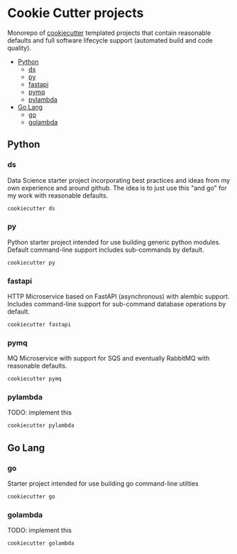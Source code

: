 # Cookie Cutter projects

Monorepo of [cookiecutter](https://github.com/cookiecutter/cookiecutter) templated projects that contain reasonable defaults
and full software lifecycle support (automated build and code quality).

<!-- toc -->

- [Python](#python)
  * [ds](#ds)
  * [py](#py)
  * [fastapi](#fastapi)
  * [pymq](#pymq)
  * [pylambda](#pylambda)
- [Go Lang](#go-lang)
  * [go](#go)
  * [golambda](#golambda)

<!-- tocstop -->

## Python

### ds

Data Science starter project incorporating best practices and ideas from my own
experience and around github.  The idea is to just use this "and go" for my
work with reasonable defaults.

```bash
cookiecutter ds
```

### py

Python starter project intended for use building generic python modules.
Default command-line support includes sub-commands by default.

```bash
cookiecutter py
```

### fastapi

HTTP Microservice based on FastAPI (asynchronous) with alembic support.
Includes command-line support for sub-command database operations by default.

```bash
cookiecutter fastapi
```

### pymq

MQ Microservice with support for SQS and eventually RabbitMQ with reasonable
defaults.

```bash
cookiecutter pymq
```

### pylambda

TODO: implement this

```bash
cookiecutter pylambda
```

## Go Lang

### go

Starter project intended for use building go command-line utilties

```bash
cookiecutter go
```

### golambda

TODO: implement this

```bash
cookiecutter golambda
```
